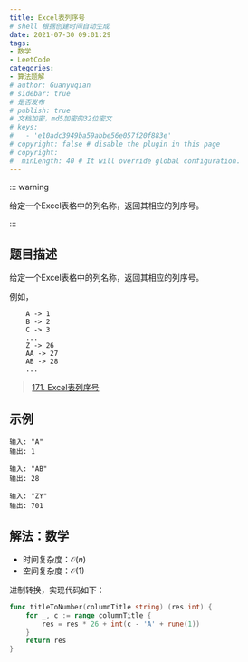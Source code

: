 ```yaml
---
title: Excel表列序号
# shell 根据创建时间自动生成
date: 2021-07-30 09:01:29
tags:
- 数学
- LeetCode
categories:
- 算法题解
# author: Guanyuqian
# sidebar: true
# 是否发布
# publish: true
# 文档加密，md5加密的32位密文
# keys:
# 	- 'e10adc3949ba59abbe56e057f20f883e'
# copyright: false # disable the plugin in this page 
# copyright:
#  minLength: 40 # It will override global configuration. 
---
```


::: warning

给定一个Excel表格中的列名称，返回其相应的列序号。

:::

<!-- more -->

## 题目描述

给定一个Excel表格中的列名称，返回其相应的列序号。

例如，

```
  	A -> 1
    B -> 2
    C -> 3
    ...
    Z -> 26
    AA -> 27
    AB -> 28 
    ...
```



> [171. Excel表列序号](https://leetcode-cn.com/problems/excel-sheet-column-number/)



## 示例

```
输入: "A"
输出: 1

输入: "AB"
输出: 28

输入: "ZY"
输出: 701
```



## 解法：数学

- 时间复杂度：$\mathcal{O}(n)$
- 空间复杂度：$\mathcal{O}(1)$

进制转换，实现代码如下：

```go
func titleToNumber(columnTitle string) (res int) {
    for _, c := range columnTitle {
        res = res * 26 + int(c - 'A' + rune(1))
    }
    return res
}
```

